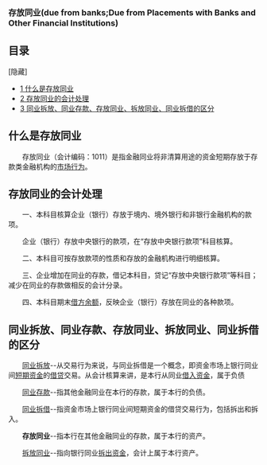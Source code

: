 ### 存放同业(due from banks;Due from Placements with Banks and Other Financial Institutions)

## 目录

\[隐藏\]

-   [1 什么是存放同业](https://wiki.mbalib.com/wiki/%E5%AD%98%E6%94%BE%E5%90%8C%E4%B8%9A#.E4.BB.80.E4.B9.88.E6.98.AF.E5.AD.98.E6.94.BE.E5.90.8C.E4.B8.9A)
-   [2 存放同业的会计处理](https://wiki.mbalib.com/wiki/%E5%AD%98%E6%94%BE%E5%90%8C%E4%B8%9A#.E5.AD.98.E6.94.BE.E5.90.8C.E4.B8.9A.E7.9A.84.E4.BC.9A.E8.AE.A1.E5.A4.84.E7.90.86)
-   [3 同业拆放、同业存款、存放同业、拆放同业、同业拆借的区分](https://wiki.mbalib.com/wiki/%E5%AD%98%E6%94%BE%E5%90%8C%E4%B8%9A#.E5.90.8C.E4.B8.9A.E6.8B.86.E6.94.BE.E3.80.81.E5.90.8C.E4.B8.9A.E5.AD.98.E6.AC.BE.E3.80.81.E5.AD.98.E6.94.BE.E5.90.8C.E4.B8.9A.E3.80.81.E6.8B.86.E6.94.BE.E5.90.8C.E4.B8.9A.E3.80.81.E5.90.8C.E4.B8.9A.E6.8B.86.E5.80.9F.E7.9A.84.E5.8C.BA.E5.88.86)

## 什么是存放同业

　　存放同业（会计编码：1011）是指金融同业将非清算用途的资金短期存放于存款类金融机构的[市场行为](https://wiki.mbalib.com/wiki/%E5%B8%82%E5%9C%BA%E8%A1%8C%E4%B8%BA "市场行为")。

## 存放同业的会计处理

　　一、本科目核算企业（银行）存放于境内、境外银行和非银行金融机构的款项。

　　企业（银行）存放中央银行的款项，在“存放中央银行款项”科目核算。

　　二、本科目可按存放款项的性质和存放的金融机构进行明细核算。

　　三、企业增加在同业的存款，借记本科目，贷记“存放中央银行款项”等科目；减少在同业的存款做相反的会计分录。

　　四、本科目期末[借方余额](https://wiki.mbalib.com/wiki/%E5%80%9F%E6%96%B9%E4%BD%99%E9%A2%9D "借方余额")，反映企业（银行）存放在同业的各种款项。

## 同业拆放、同业存款、存放同业、拆放同业、同业拆借的区分

　　[同业拆放](https://wiki.mbalib.com/wiki/%E5%90%8C%E4%B8%9A%E6%8B%86%E6%94%BE "同业拆放")\--从交易行为来说，与同业拆借是一个概念，即资金市场上银行同业间[短期资金](https://wiki.mbalib.com/wiki/%E7%9F%AD%E6%9C%9F%E8%B5%84%E9%87%91 "短期资金")的[借贷](https://wiki.mbalib.com/wiki/%E5%80%9F%E8%B4%B7 "借贷")交易。从会计核算来讲，是本行从同业[借入资金](https://wiki.mbalib.com/wiki/%E5%80%9F%E5%85%A5%E8%B5%84%E9%87%91 "借入资金")，属于负债

　　[同业存款](https://wiki.mbalib.com/wiki/%E5%90%8C%E4%B8%9A%E5%AD%98%E6%AC%BE "同业存款")\--指其他金融同业在本行的存款，属于本行的负债。

　　[同业拆借](https://wiki.mbalib.com/wiki/%E5%90%8C%E4%B8%9A%E6%8B%86%E5%80%9F "同业拆借")\--指资金市场上银行同业间短期资金的借贷交易行为，包括拆出和拆入。

　　**存放同业**\--指本行在其他金融同业的存款，属于本行的资产。

　　[拆放同业](https://wiki.mbalib.com/wiki/%E6%8B%86%E6%94%BE%E5%90%8C%E4%B8%9A "拆放同业")\--指向银行同业[拆出资金](https://wiki.mbalib.com/wiki/%E6%8B%86%E5%87%BA%E8%B5%84%E9%87%91 "拆出资金")，会计上属于本行资产。

